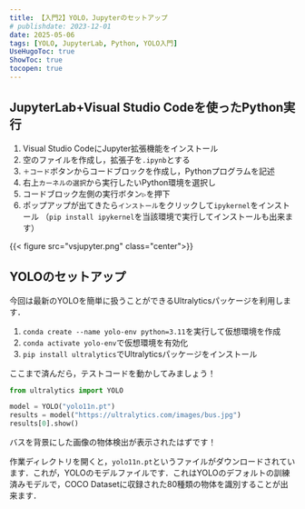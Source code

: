 ```yaml
---
title: 【入門2】YOLO，Jupyterのセットアップ
# publishdate: 2023-12-01
date: 2025-05-06
tags: [YOLO, JupyterLab, Python, YOLO入門]
UseHugoToc: true
ShowToc: true
tocopen: true
---
```


## JupyterLab+Visual Studio Codeを使ったPython実行

1. Visual Studio CodeにJupyter拡張機能をインストール
2. 空のファイルを作成し，拡張子を```.ipynb```とする
3. ```＋コード```ボタンからコードブロックを作成し，Pythonプログラムを記述
4. 右上```カーネルの選択```から実行したいPython環境を選択し
5. コードブロック左側の実行ボタン```▷```を押下
6. ポップアップが出てきたら```インストール```をクリックして```ipykernel```をインストール
   （```pip install ipykernel```を当該環境で実行してインストールも出来ます）

{{< figure src="vsjupyter.png" class="center">}}

## YOLOのセットアップ

今回は最新のYOLOを簡単に扱うことができるUltralyticsパッケージを利用します．

1. ```conda create --name yolo-env python=3.11```を実行して仮想環境を作成
2. ```conda activate yolo-env```で仮想環境を有効化
3. ```pip install ultralytics```でUltralyticsパッケージをインストール

ここまで済んだら，テストコードを動かしてみましょう！

```python
from ultralytics import YOLO

model = YOLO("yolo11n.pt")
results = model("https://ultralytics.com/images/bus.jpg")
results[0].show()
```

バスを背景にした画像の物体検出が表示されたはずです！

作業ディレクトリを開くと，```yolo11n.pt```というファイルがダウンロードされています．これが，YOLOのモデルファイルです．これはYOLOのデフォルトの訓練済みモデルで，COCO Datasetに収録された80種類の物体を識別することが出来ます．
